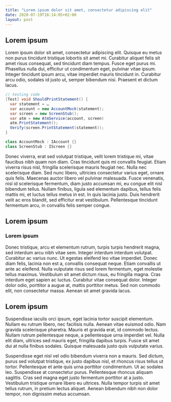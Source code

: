 ```yaml
---
title: "Lorem ipsum dolor sit amet, consectetur adipiscing elit"
date: 2020-07-19T16:14:05+02:00
layout: post
---
```


## Lorem ipsum

Lorem ipsum dolor sit amet, consectetur adipiscing elit. Quisque eu metus non purus tincidunt tristique lobortis sit amet mi. Curabitur aliquet felis sit amet risus consequat, sed tincidunt diam tempus. Fusce eget purus mi. Phasellus nulla dui, efficitur ut condimentum eget, pulvinar vitae ipsum. Integer tincidunt ipsum arcu, vitae imperdiet mauris tincidunt in. Curabitur arcu odio, sodales id justo ut, semper bibendum nisi. Praesent et dictum lacus.

```csharp
// testing code
[Test] void ShouldPrintStatement() {
  var statement = …
  var account = new AccountMock(statement);
  var screen = new ScreenStub();
  var atm = new AtmService(account, screen)
  atm.PrintStatement();
  Verify(screen.PrintStatement(statement));
}

class AccountMock : IAccount {}
class ScreenStub : IScreen {}
```

Donec viverra, erat sed volutpat tristique, velit lorem tristique mi, vitae faucibus nibh quam non diam. Cras tincidunt quis mi convallis feugiat. Etiam viverra risus nisl, fringilla scelerisque mauris feugiat nec. Nulla nec scelerisque diam. Sed nunc libero, ultricies consectetur varius eget, ornare quis felis. Maecenas auctor libero vel pulvinar malesuada. Fusce venenatis, nisl id scelerisque fermentum, diam justo accumsan mi, eu congue elit nisl bibendum tellus. Nullam finibus, ligula sed elementum dapibus, tellus felis mattis mi, et luctus tellus metus in est. In quis lacinia justo. Duis hendrerit velit ac eros blandit, sed efficitur erat vestibulum. Pellentesque tincidunt fermentum arcu, in convallis felis semper congue.

## Lorem ipsum
### Lorem ipsum

Donec tristique, arcu et elementum rutrum, turpis turpis hendrerit magna, sed interdum arcu nibh vitae sem. Integer interdum interdum volutpat. Curabitur ac varius nunc. Ut egestas eleifend leo vitae imperdiet. Donec diam felis, lacinia non est a, convallis consequat neque. Etiam convallis ut ante ac eleifend. Nulla vulputate risus sed lorem fermentum, eget molestie tellus maximus. Vestibulum sit amet dictum risus, eu fringilla magna. Cras interdum eget sapien ac luctus. Curabitur vitae consequat dolor. Integer dolor odio, porttitor a augue at, mattis porttitor metus. Sed non commodo elit, non consectetur massa. Aenean sit amet gravida lacus.

## Lorem ipsum

Suspendisse iaculis orci ipsum, eget lacinia tortor suscipit elementum. Nullam eu rutrum libero, nec facilisis nulla. Aenean vitae euismod odio. Nam gravida scelerisque pharetra. Mauris et gravida erat, id commodo lectus. Nullam rutrum pellentesque neque, a pellentesque urna imperdiet vel. Nulla elit diam, ultrices sed mauris eget, fringilla dapibus turpis. Fusce sit amet dui at nulla finibus sodales. Quisque malesuada justo quis vulputate varius.

Suspendisse eget nisl vel odio bibendum viverra non a mauris. Sed dictum, purus sed volutpat tristique, ex justo dapibus nisl, et rhoncus risus tellus ut tortor. Pellentesque et ante quis urna porttitor condimentum. Ut ac sodales leo. Suspendisse at consectetur purus. Pellentesque rhoncus aliquam sagittis. Cras sed magna eget justo fermentum porttitor at a justo. Vestibulum tristique ornare libero eu ultrices. Nulla tempor turpis sit amet tellus rutrum, in pretium lectus aliquet. Aenean bibendum nibh non dolor tempor, non dignissim metus accumsan.
